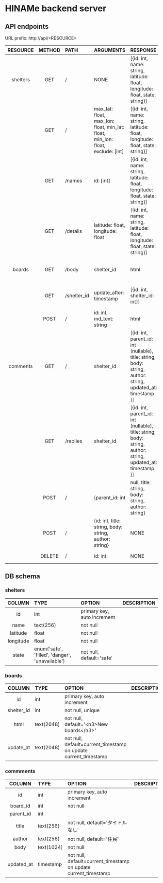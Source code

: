 # HINAMe backend server  

## API endpoints  

URL prefix: http://api/\<RESOURCE\>

| RESOURCE | METHOD |PATH| ARGUMENTS | RESPONSE | DESCRIPTION |
|:--------:|:------:|:---|:----------|:---------|:------------|
|shelters  | GET    |/   | NONE | [{id: int, name: string, latitude: float, longitude: float, state: string}] | get shelter's list |
|          | GET    |/   | max_lat: float, max_lon: float, min_lat: float, min_lon: float, exclude: [int] | [{id: int, name: string, latitude: float, longitude: float, state: string}] | get shelter's list aroud user's geolocation |
|          | GET    |/names   | id: [int] | [{id: int, name: string, latitude: float, longitude: float, state: string}] | get shelter's name list from id list |
|          | GET    |/details |latitude: float, longitude: float | [{id: int, name: string, latitude: float, longitude: float, state: string}] | get shelter's list aroud user's geolocation |
|boards    | GET    |/body   | shelter_id | html | get board information (HTML template) |
|          | GET    |/shelter_id   | update_after: timestamp | [{id: int, shelter_id: int}] | get board list which recently updated |
|          | POST   |/   | id: int, md_text: string | html | Update board html |
|comments  | GET    |/   | shelter_id | [{id: int, parent_id: int (nullable), title: string, body: string, author: string, updated_at: timestamp }] | get list of comments which specified by shelter_id |
|          | GET    |/replies | shelter_id | [{id: int, parent_id: int (nullable), title: string, body: string, author: string, updated_at: timestamp }] | get list of comments which specified by shelter_id |
|          | POST   |/   | {parent_id: int|null, title: string, body: string, author: string} | NONE | upload comment for specified board or comment |
|          | POST   |/   | {id: int, title: string, body: string, author: string} | NONE | update a specified comment |
|          | DELETE |/   | id: int | NONE | delete a comment |

## DB schema  

### shelters

| COLUMN | TYPE | OPTION | DESCRIPTION |
|:------:|:-----|:-------|:------------|
| id     | int  | primary key, auto increment ||
| name   | text(256) | not null ||
| latitude   | float | not null ||
| longitude  | float | not null ||
| state  | enum('safe', 'filled', 'danger', 'unavailable') | not null, default='safe' ||

### boards
| COLUMN | TYPE | OPTION | DESCRIPTION |
|:------:|:-----|:-------|:------------|
| id     | int  | primary key, auto increment ||
| shelter_id  | int | not null, unique ||
| html   | text(2048) | not null, default='\<h3\>New boards\</h3\>' ||
| update_at  | text(2048) | not null, default=current_timestamp on update current_timestamp ||

### commments
| COLUMN | TYPE | OPTION | DESCRIPTION |
|:------:|:-----|:-------|:------------|
| id     | int  | primary key, auto increment ||
| board_id  | int | not null ||
| parent_id  | int | ||
| title  | text(256) | not null,  default='タイトルなし' ||
| author | text(256) | not null,  default='住民' ||
| body   | text(1024) | not null ||
| updated_at   | timestamp | not null, default=current_timestamp on update current_timestamp ||
